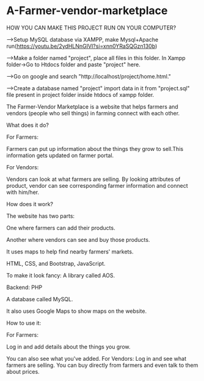 # A-Farmer-vendor-marketplace
HOW YOU CAN MAKE THIS PROJECT RUN ON YOUR COMPUTER?

-->Setup MySQL database via XAMPP, make Mysql+Apache run(https://youtu.be/2ydHLNnGIVI?si=xnn0YRaSQGzn130b)

-->Make a folder named "project", place all files in this folder. In Xampp folder->Go to Htdocs folder and paste "project" here.

-->Go on google and search "http://localhost/project/home.html."

-->Create a database named "project" import data in it from "project.sql" file present in project folder inside htdocs of xampp folder.

The Farmer-Vendor Marketplace is a website that helps farmers and vendors (people who sell things) in farming connect with each other.

What does it do?

For Farmers:

Farmers can put up information about the things they grow to sell.This information gets updated on farmer portal.

For Vendors:

Vendors can look at what farmers are selling. By looking attributes of product, vendor can see corresponding farmer information and connect with him/her.

How does it work?

The website has two parts:

One where farmers can add their products.

Another where vendors can see and buy those products.

It uses maps to help find nearby farmers' markets.

 HTML, CSS, and Bootstrap, JavaScript.
 
To make it look fancy: A library called AOS.

Backend: PHP

 A database called MySQL.
 
It also uses Google Maps to show maps on the website.

How to use it:

For Farmers:

Log in and add details about the things you grow.

You can also see what you've added.
For Vendors:
Log in and see what farmers are selling.
You can buy directly from farmers and even talk to them about prices.
